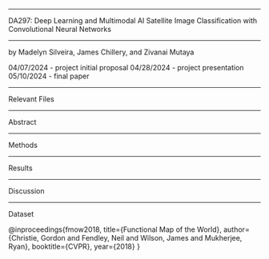 *******************************************************************************
DA297: Deep Learning and Multimodal AI
Satellite Image Classification with Convolutional Neural Networks
*******************************************************************************
by Madelyn Silveira, James Chillery, and Zivanai Mutaya

04/07/2024 - project initial proposal
04/28/2024 - project presentation
05/10/2024 - final paper

--------------------------------------------------------------------------------
Relevant Files


--------------------------------------------------------------------------------
Abstract


--------------------------------------------------------------------------------
Methods


--------------------------------------------------------------------------------
Results


--------------------------------------------------------------------------------
Discussion


--------------------------------------------------------------------------------
Dataset

@inproceedings{fmow2018,
  title={Functional Map of the World},
  author={Christie, Gordon and Fendley, Neil and Wilson, James and Mukherjee, Ryan},
  booktitle={CVPR},
  year={2018}
}
